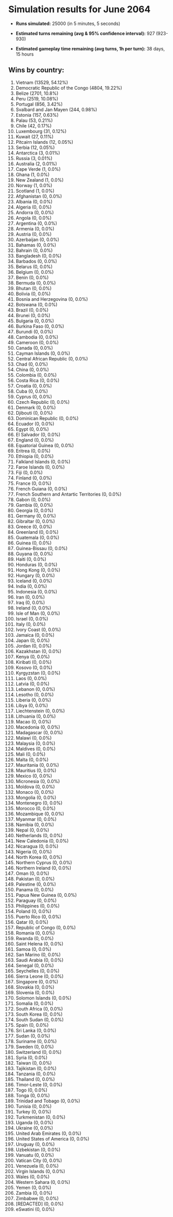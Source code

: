 # Simulation results for June 2064

* **Runs simulated:** 25000 (in 5 minutes, 5 seconds)

* **Estimated turns remaining (avg & 95% confidence interval):** 927 (923-930)

* **Estimated gameplay time remaining (avg turns, 1h per turn):** 38 days, 15 hours

## Wins by country:
1. Vietnam (13529, 54.12%)
2. Democratic Republic of the Congo (4804, 19.22%)
3. Belize (2701, 10.8%)
4. Peru (2519, 10.08%)
5. Portugal (856, 3.42%)
6. Svalbard and Jan Mayen (244, 0.98%)
7. Estonia (157, 0.63%)
8. Palau (53, 0.21%)
9. Chile (42, 0.17%)
10. Luxembourg (31, 0.12%)
11. Kuwait (27, 0.11%)
12. Pitcairn Islands (12, 0.05%)
13. Serbia (12, 0.05%)
14. Antarctica (3, 0.01%)
15. Russia (3, 0.01%)
16. Australia (2, 0.01%)
17. Cape Verde (1, 0.0%)
18. Ghana (1, 0.0%)
19. New Zealand (1, 0.0%)
20. Norway (1, 0.0%)
21. Scotland (1, 0.0%)
22. Afghanistan (0, 0.0%)
23. Albania (0, 0.0%)
24. Algeria (0, 0.0%)
25. Andorra (0, 0.0%)
26. Angola (0, 0.0%)
27. Argentina (0, 0.0%)
28. Armenia (0, 0.0%)
29. Austria (0, 0.0%)
30. Azerbaijan (0, 0.0%)
31. Bahamas (0, 0.0%)
32. Bahrain (0, 0.0%)
33. Bangladesh (0, 0.0%)
34. Barbados (0, 0.0%)
35. Belarus (0, 0.0%)
36. Belgium (0, 0.0%)
37. Benin (0, 0.0%)
38. Bermuda (0, 0.0%)
39. Bhutan (0, 0.0%)
40. Bolivia (0, 0.0%)
41. Bosnia and Herzegovina (0, 0.0%)
42. Botswana (0, 0.0%)
43. Brazil (0, 0.0%)
44. Brunei (0, 0.0%)
45. Bulgaria (0, 0.0%)
46. Burkina Faso (0, 0.0%)
47. Burundi (0, 0.0%)
48. Cambodia (0, 0.0%)
49. Cameroon (0, 0.0%)
50. Canada (0, 0.0%)
51. Cayman Islands (0, 0.0%)
52. Central African Republic (0, 0.0%)
53. Chad (0, 0.0%)
54. China (0, 0.0%)
55. Colombia (0, 0.0%)
56. Costa Rica (0, 0.0%)
57. Croatia (0, 0.0%)
58. Cuba (0, 0.0%)
59. Cyprus (0, 0.0%)
60. Czech Republic (0, 0.0%)
61. Denmark (0, 0.0%)
62. Djibouti (0, 0.0%)
63. Dominican Republic (0, 0.0%)
64. Ecuador (0, 0.0%)
65. Egypt (0, 0.0%)
66. El Salvador (0, 0.0%)
67. England (0, 0.0%)
68. Equatorial Guinea (0, 0.0%)
69. Eritrea (0, 0.0%)
70. Ethiopia (0, 0.0%)
71. Falkland Islands (0, 0.0%)
72. Faroe Islands (0, 0.0%)
73. Fiji (0, 0.0%)
74. Finland (0, 0.0%)
75. France (0, 0.0%)
76. French Guiana (0, 0.0%)
77. French Southern and Antartic Territories (0, 0.0%)
78. Gabon (0, 0.0%)
79. Gambia (0, 0.0%)
80. Georgia (0, 0.0%)
81. Germany (0, 0.0%)
82. Gibraltar (0, 0.0%)
83. Greece (0, 0.0%)
84. Greenland (0, 0.0%)
85. Guatemala (0, 0.0%)
86. Guinea (0, 0.0%)
87. Guinea-Bissau (0, 0.0%)
88. Guyana (0, 0.0%)
89. Haiti (0, 0.0%)
90. Honduras (0, 0.0%)
91. Hong Kong (0, 0.0%)
92. Hungary (0, 0.0%)
93. Iceland (0, 0.0%)
94. India (0, 0.0%)
95. Indonesia (0, 0.0%)
96. Iran (0, 0.0%)
97. Iraq (0, 0.0%)
98. Ireland (0, 0.0%)
99. Isle of Man (0, 0.0%)
100. Israel (0, 0.0%)
101. Italy (0, 0.0%)
102. Ivory Coast (0, 0.0%)
103. Jamaica (0, 0.0%)
104. Japan (0, 0.0%)
105. Jordan (0, 0.0%)
106. Kazakhstan (0, 0.0%)
107. Kenya (0, 0.0%)
108. Kiribati (0, 0.0%)
109. Kosovo (0, 0.0%)
110. Kyrgyzstan (0, 0.0%)
111. Laos (0, 0.0%)
112. Latvia (0, 0.0%)
113. Lebanon (0, 0.0%)
114. Lesotho (0, 0.0%)
115. Liberia (0, 0.0%)
116. Libya (0, 0.0%)
117. Liechtenstein (0, 0.0%)
118. Lithuania (0, 0.0%)
119. Macao (0, 0.0%)
120. Macedonia (0, 0.0%)
121. Madagascar (0, 0.0%)
122. Malawi (0, 0.0%)
123. Malaysia (0, 0.0%)
124. Maldives (0, 0.0%)
125. Mali (0, 0.0%)
126. Malta (0, 0.0%)
127. Mauritania (0, 0.0%)
128. Mauritius (0, 0.0%)
129. Mexico (0, 0.0%)
130. Micronesia (0, 0.0%)
131. Moldova (0, 0.0%)
132. Monaco (0, 0.0%)
133. Mongolia (0, 0.0%)
134. Montenegro (0, 0.0%)
135. Morocco (0, 0.0%)
136. Mozambique (0, 0.0%)
137. Myanmar (0, 0.0%)
138. Namibia (0, 0.0%)
139. Nepal (0, 0.0%)
140. Netherlands (0, 0.0%)
141. New Caledonia (0, 0.0%)
142. Nicaragua (0, 0.0%)
143. Nigeria (0, 0.0%)
144. North Korea (0, 0.0%)
145. Northern Cyprus (0, 0.0%)
146. Northern Ireland (0, 0.0%)
147. Oman (0, 0.0%)
148. Pakistan (0, 0.0%)
149. Palestine (0, 0.0%)
150. Panama (0, 0.0%)
151. Papua New Guinea (0, 0.0%)
152. Paraguay (0, 0.0%)
153. Philippines (0, 0.0%)
154. Poland (0, 0.0%)
155. Puerto Rico (0, 0.0%)
156. Qatar (0, 0.0%)
157. Republic of Congo (0, 0.0%)
158. Romania (0, 0.0%)
159. Rwanda (0, 0.0%)
160. Saint Helena (0, 0.0%)
161. Samoa (0, 0.0%)
162. San Marino (0, 0.0%)
163. Saudi Arabia (0, 0.0%)
164. Senegal (0, 0.0%)
165. Seychelles (0, 0.0%)
166. Sierra Leone (0, 0.0%)
167. Singapore (0, 0.0%)
168. Slovakia (0, 0.0%)
169. Slovenia (0, 0.0%)
170. Solomon Islands (0, 0.0%)
171. Somalia (0, 0.0%)
172. South Africa (0, 0.0%)
173. South Korea (0, 0.0%)
174. South Sudan (0, 0.0%)
175. Spain (0, 0.0%)
176. Sri Lanka (0, 0.0%)
177. Sudan (0, 0.0%)
178. Suriname (0, 0.0%)
179. Sweden (0, 0.0%)
180. Switzerland (0, 0.0%)
181. Syria (0, 0.0%)
182. Taiwan (0, 0.0%)
183. Tajikistan (0, 0.0%)
184. Tanzania (0, 0.0%)
185. Thailand (0, 0.0%)
186. Timor-Leste (0, 0.0%)
187. Togo (0, 0.0%)
188. Tonga (0, 0.0%)
189. Trinidad and Tobago (0, 0.0%)
190. Tunisia (0, 0.0%)
191. Turkey (0, 0.0%)
192. Turkmenistan (0, 0.0%)
193. Uganda (0, 0.0%)
194. Ukraine (0, 0.0%)
195. United Arab Emirates (0, 0.0%)
196. United States of America (0, 0.0%)
197. Uruguay (0, 0.0%)
198. Uzbekistan (0, 0.0%)
199. Vanuatu (0, 0.0%)
200. Vatican City (0, 0.0%)
201. Venezuela (0, 0.0%)
202. Virgin Islands (0, 0.0%)
203. Wales (0, 0.0%)
204. Western Sahara (0, 0.0%)
205. Yemen (0, 0.0%)
206. Zambia (0, 0.0%)
207. Zimbabwe (0, 0.0%)
208. [REDACTED] (0, 0.0%)
209. eSwatini (0, 0.0%)
